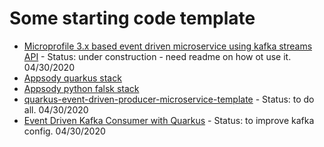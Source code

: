 # Some starting code template

* [Microprofile 3.x based event driven microservice using kafka streams API](https://github.com/jbcodeforce/microprofile-kstreams-ms-template) - Status: under construction - need readme on how ot use it. 04/30/2020
* [Appsody quarkus stack](https://github.com/ibm-cloud-architecture/appsody-stacks/tree/master/experimental/ibm-gse-eda-quarkus)
* [Appsody python falsk stack](https://github.com/ibm-cloud-architecture/appsody-stacks/tree/master/experimental/python-flask-cplex)
* [quarkus-event-driven-producer-microservice-template](https://github.com/jbcodeforce/quarkus-event-driven-producer-microservice-template) - Status: to do all. 04/30/2020
* [Event Driven Kafka Consumer with Quarkus](https://github.com/jbcodeforce/quarkus-event-driven-consumer-microservice-template) - Status: to improve kafka config. 04/30/2020